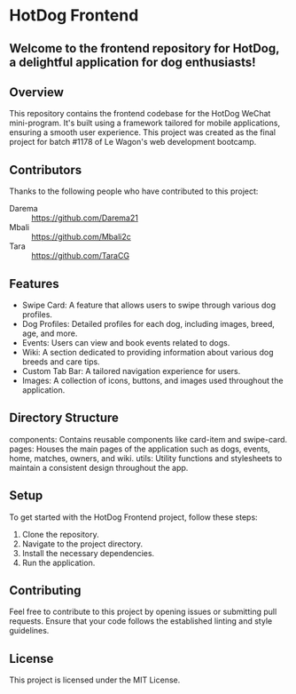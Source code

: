 # HotDog Frontend

## Welcome to the frontend repository for HotDog, a delightful application for dog enthusiasts!

## Overview

This repository contains the frontend codebase for the HotDog WeChat mini-program. It's built using a framework tailored for mobile applications, ensuring a smooth user experience. This project was created as the final project for batch #1178 of Le Wagon's web development bootcamp.

## Contributors

Thanks to the following people who have contributed to this project:

<dl>
  <dt>Darema</dt>
  <dd><a href="https://github.com/Darema21">https://github.com/Darema21</a></dd>

  <dt>Mbali</dt>
  <dd><a href="https://github.com/Mbali2c">https://github.com/Mbali2c</a></dd>

  <dt>Tara</dt>
  <dd><a href="https://github.com/TaraCG">https://github.com/TaraCG</a></dd>
</dl>

## Features

- Swipe Card: A feature that allows users to swipe through various dog profiles.
- Dog Profiles: Detailed profiles for each dog, including images, breed, age, and more.
- Events: Users can view and book events related to dogs.
- Wiki: A section dedicated to providing information about various dog breeds and care tips.
- Custom Tab Bar: A tailored navigation experience for users.
- Images: A collection of icons, buttons, and images used throughout the application.

## Directory Structure

components: Contains reusable components like card-item and swipe-card.
pages: Houses the main pages of the application such as dogs, events, home, matches, owners, and wiki.
utils: Utility functions and stylesheets to maintain a consistent design throughout the app.


## Setup

To get started with the HotDog Frontend project, follow these steps:

1. Clone the repository.
2. Navigate to the project directory.
3. Install the necessary dependencies.
4. Run the application.

## Contributing

Feel free to contribute to this project by opening issues or submitting pull requests. Ensure that your code follows the established linting and style guidelines.

## License

This project is licensed under the MIT License.


